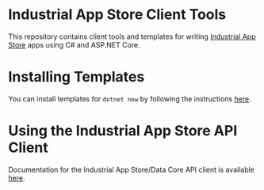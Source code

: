 # Industrial App Store Client Tools

This repository contains client tools and templates for writing [Industrial App Store](https://appstore.intelligentplant.com) apps using C# and ASP.NET Core.


# Installing Templates

You can install templates for `dotnet new` by following the instructions [here](/src/IntelligentPlant.IndustrialAppStore.Templates).


# Using the Industrial App Store API Client

Documentation for the Industrial App Store/Data Core API client is available [here](/docs/data-core-api-client).

